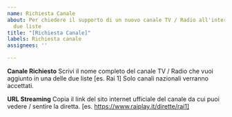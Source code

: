 ```yaml
---
name: Richiesta Canale
about: Per chiedere il supporto di un nuovo canale TV / Radio all'interno di una delle
  due liste
title: "[Richiesta Canale]"
labels: Richiesta canale
assignees: ''

---
```


**Canale Richiesto**
Scrivi il nome completo del canale TV / Radio che vuoi aggiunto in una delle due liste [es. Rai 1]
Solo canali nazionali verranno accettati.

**URL Streaming**
Copia il link del sito internet ufficiale del canale da cui puoi vedere / sentire la diretta. [es. https://www.raiplay.it/dirette/rai1]
